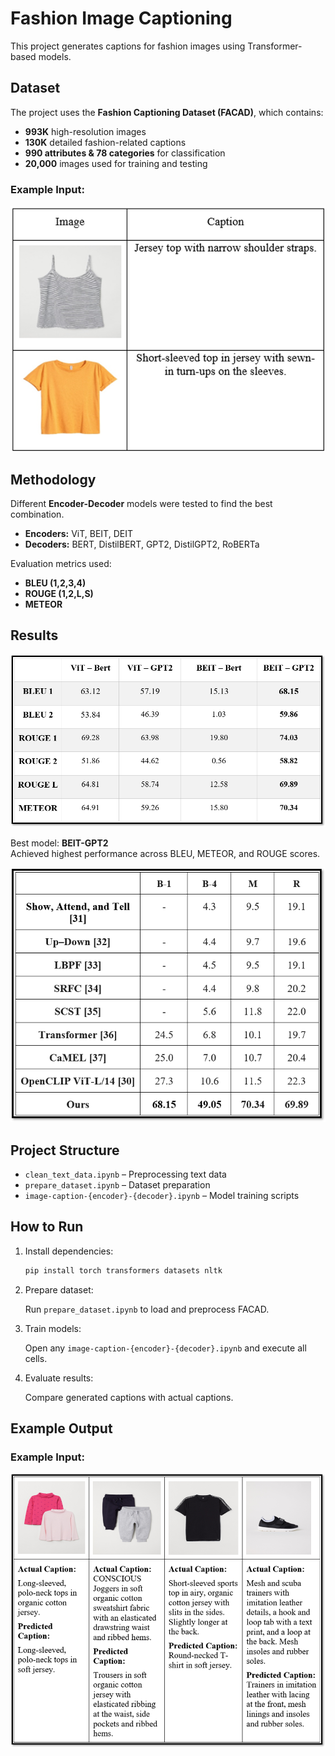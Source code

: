 # Fashion Image Captioning

This project generates captions for fashion images using Transformer-based models.

## Dataset

The project uses the **Fashion Captioning Dataset (FACAD)**, which contains:
- **993K** high-resolution images
- **130K** detailed fashion-related captions
- **990 attributes & 78 categories** for classification
- **20,000** images used for training and testing

### Example Input:
![Example Image](\images\sampleInput.png)

## Methodology

Different **Encoder-Decoder** models were tested to find the best combination.

- **Encoders:** ViT, BEIT, DEIT  
- **Decoders:** BERT, DistilBERT, GPT2, DistilGPT2, RoBERTa  

Evaluation metrics used:
- **BLEU (1,2,3,4)**
- **ROUGE (1,2,L,S)**
- **METEOR**

## Results
![Result Image](\images\result1.png)

Best model: **BEIT-GPT2**  
Achieved highest performance across BLEU, METEOR, and ROUGE scores.

![Result Image](\images\result2.png)

## Project Structure

- `clean_text_data.ipynb` – Preprocessing text data  
- `prepare_dataset.ipynb` – Dataset preparation  
- `image-caption-{encoder}-{decoder}.ipynb` – Model training scripts  

## How to Run

1. Install dependencies:

   ```bash
   pip install torch transformers datasets nltk
   ```

2. Prepare dataset:

   Run `prepare_dataset.ipynb` to load and preprocess FACAD.

3. Train models:

   Open any `image-caption-{encoder}-{decoder}.ipynb` and execute all cells.

4. Evaluate results:

   Compare generated captions with actual captions.

## Example Output
### Example Input:
![Example Image](\images\samplePredict.png)

